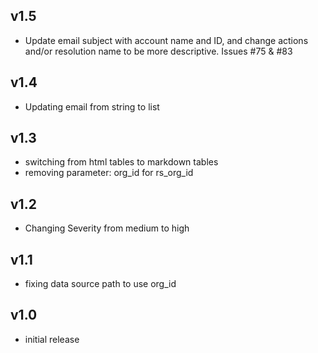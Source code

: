 v1.5
----
- Update email subject with account name and ID, and change actions and/or resolution name to be more descriptive. Issues #75 & #83

v1.4
----
- Updating email from string to list

v1.3
-----
- switching from html tables to markdown tables
- removing parameter: org_id for rs_org_id

v1.2
-----
- Changing Severity from medium to high

v1.1
-----
- fixing data source path to use org_id

v1.0
-----
- initial release
